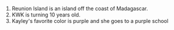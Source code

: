 1. Reunion Island is an island off the coast of Madagascar.
2. KWK is turning 10 years old.
3. Kayley's favorite color is purple and she goes to a purple school
